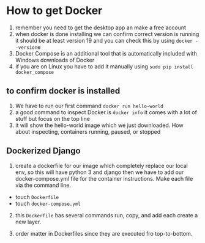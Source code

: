 # How to get Docker

1. remember you need to get the desktop app an make a free account
2. when docker is done installing we can confirm correct version is running it should be at least version 19 and you can check this by using `docker --version`e
3. Docker Compose is an additional tool that is automatically included with Windows downloads of Docker
4. if you are on Linux you have to add it manually using `sudo pip install docker_compose`
## to confirm docker is installed
1. We have to run our first command `docker run hello-world`
2. a good command to inspect Docker is `docker info`
it comes with a lot of stuff but focus on the top line
3. it will show the hello-world  image which we just downloaded. How about inspecting, containers running, paused, or stopped
## Dockerized Django
1. create a dockerfile for our image which completely replace our local env, so this will have python 3 and django then we have to add our docker-compose.yml file for the container instructions. Make each file via the command line.
- touch `Dockerfile`
- touch `docker-compose.yml`

2. this `Dockerfile` has several commands run, copy, and add each create a new layer.

3. order matter in Dockerfiles since they are executed fro top-to-bottom. 